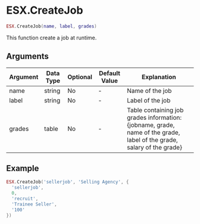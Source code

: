 # ESX.CreateJob

```lua
ESX.CreateJob(name, label, grades)
```

This function create a job at runtime.

## Arguments

| Argument | Data Type | Optional | Default Value | Explanation          |
|----------|-----------|----------|---------------|----------------------|
| name     | string     | No       | -             | Name of the job|
| label    | string     | No       | -             | Label of the job   |
| grades    | table     | No       | -             | Table containing job grades information: {jobname, grade, name of the grade, label of the grade, salary of the grade}  |



## Example

```lua
ESX.CreateJob('sellerjob', 'Selling Agency', {
  'sellerjob',
  0,
  'recruit',
  'Trainee Seller',
  '100'
})
```
